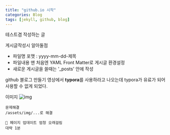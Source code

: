 ```yaml
---
title: "github.io 시작"
categories: Blog
tags: [jekyll, github, blog]
---
```

테스트겸 작성하는 글

게시글작성시 알아둘점

* 파일명 포맷 : yyyy-mm-dd-제목
* 파일내용 맨 처음엔 YAML Front Matter로 게시글 환경설정
* 새로운 게시글을 쓸때는 '_posts' 안에 작성

github 블로그 만들기 영상에서 **typora**를 사용하라고 나오는데 typora가 유료가 되어 사용할 수 없게 되었다.

이미지
![img](/assets/img/2022-11-04-first-post/img01.png)

```
문제해결
/assets/img/...로 해결
```

```
🤨 페이지 업데이트 엄청 오래걸림
대략 1분
```
